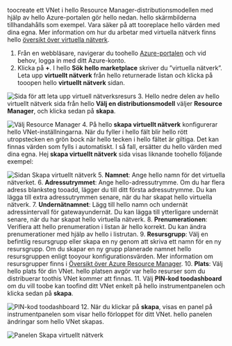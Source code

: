 toocreate ett VNet i hello Resource Manager-distributionsmodellen med hjälp av hello Azure-portalen gör hello nedan. hello skärmbilderna tillhandahålls som exempel. Vara säker på att tooreplace hello värden med dina egna. Mer information om hur du arbetar med virtuella nätverk finns hello [översikt över virtuella nätverk](../articles/virtual-network/virtual-networks-overview.md).

1. Från en webbläsare, navigerar du toohello [Azure-portalen](http://portal.azure.com) och vid behov, logga in med ditt Azure-konto.
2. Klicka på **+**. I hello **Sök hello marketplace** skriver du ”virtuella nätverk”. Leta upp **virtuellt nätverk** från hello returnerade listan och klicka på tooopen hello **virtuellt nätverk** sidan.

  ![Sida för att leta upp virtuell nätverksresurs](./media/vpn-gateway-basic-vnet-rm-portal-include/newvnetportal700.png "Sida för att leta upp virtuell nätverksresurs")
3. Hello nedre delen av hello virtuellt nätverk sida från hello **Välj en distributionsmodell** väljer **Resource Manager**, och klicka sedan på **skapa**.

  ![Välj Resource Manager](./media/vpn-gateway-basic-vnet-rm-portal-include/resourcemanager250.png "Välj Resource Manager")
4. På hello **skapa virtuellt nätverk** konfigurerar hello VNet-inställningarna. När du fyller i hello fält blir hello rött utropstecken en grön bock när hello tecken i hello fältet är giltiga. Det kan finnas värden som fylls i automatiskt. I så fall, ersätter du hello värden med dina egna. Hej **skapa virtuellt nätverk** sida visas liknande toohello följande exempel:

  ![Sidan Skapa virtuellt nätverk](./media/vpn-gateway-basic-vnet-rm-portal-include/createvnet300.png "Sidan Skapa virtuellt nätverk")
5. **Namnet**: Ange hello namn för det virtuella nätverket.
6. **Adressutrymmet**: Ange hello-adressutrymme. Om du har flera adress blanksteg tooadd, lägger du till ditt första adressutrymme. Du kan lägga till extra adressutrymmen senare, när du har skapat hello virtuella nätverk.
7. **Undernätnamnet**: Lägg till hello namn och undernät adressintervall för gatewayundernät. Du kan lägga till ytterligare undernät senare, när du har skapat hello virtuella nätverk.
8. **Prenumerationen**: Verifiera att hello prenumeration i listan är hello korrekt. Du kan ändra prenumerationer med hjälp av hello i listrutan.
9. **Resursgrupp**: Välj en befintlig resursgrupp eller skapa en ny genom att skriva ett namn för en ny resursgrupp. Om du skapar en ny grupp planerade namnet hello resursgruppen enligt tooyour konfigurationsvärden. Mer information om resursgrupper finns i [Översikt över Azure Resource Manager](../articles/azure-resource-manager/resource-group-overview.md#resource-groups).
10. **Plats**: Välj hello plats för din VNet. hello platsen avgör var hello resurser som du distribuerar toothis VNet kommer att finnas.
11. Välj **PIN-kod toodashboard** om du vill toobe kan toofind ditt VNet enkelt på hello instrumentpanelen och klicka sedan på **skapa**.

 ![PIN-kod toodashboard](./media/vpn-gateway-basic-vnet-rm-portal-include/pintodashboard150.png "toodashboard PIN-kod")
12. När du klickar på **skapa**, visas en panel på instrumentpanelen som visar hello förloppet för ditt VNet. hello panelen ändringar som hello VNet skapas.

  ![Panelen Skapa virtuellt nätverk](./media/vpn-gateway-basic-vnet-rm-portal-include/deploying150.png "Panelen Skapa virtuellt nätverk")